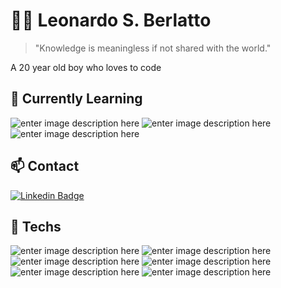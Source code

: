 # :mage_man: Leonardo S. Berlatto
> "Knowledge is meaningless if not shared with the world."
>
A 20 year old boy who loves to code

## 🌱 Currently Learning
![enter image description here](https://img.shields.io/badge/-Python-3776ab?style=for-the-badge&logo=Python&logoColor=white)
![enter image description here](https://img.shields.io/badge/TensorFlow%20-%23FF6F00.svg?&style=for-the-badge&logo=TensorFlow&logoColor=white)
![enter image description here](https://img.shields.io/badge/-Apache_Spark-F8F8F8?style=for-the-badge&logo=Apache-Spark&logoColor=white)

## 📫 Contact
[![Linkedin Badge](https://img.shields.io/badge/-LinkedIn-blue?style=for-the-badge&logo=Linkedin&logoColor=white&link=https://www.linkedin.com/public-profile/in/leonardo-berlatto-b1a654159)](https://www.linkedin.com/public-profile/in/leonardo-berlatto-b1a654159)

## 🔭 Techs 
![enter image description here](https://img.shields.io/badge/-Java-f1941c?style=for-the-badge&logo=Java&logoColor=white)
![enter image description here](https://img.shields.io/badge/-Spring-6DB33F?style=for-the-badge&logo=Spring&logoColor=white)
![enter image description here](https://img.shields.io/badge/-Javascript-F7DF1E?style=for-the-badge&logo=JavaScript&logoColor=black)
![enter image description here](https://img.shields.io/badge/-React-61DAFB?style=for-the-badge&logo=React&logoColor=white) 
![enter image description here](https://img.shields.io/badge/-Angular-DD0031?style=for-the-badge&logo=Angular&logoColor=white)
![enter image description here](https://img.shields.io/badge/-NodeJS-339933?style=for-the-badge&logo=Node.JS&logoColor=white)
